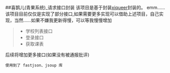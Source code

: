 ##喜鹊儿(青果系统)_请求接口封装
该项目是基于封装[xiqueer](https://github.com/GangJust/xiqueer "xiqueer")封装的。
emm……该项目目前仅仅是实现了部分接口,如果需要更多实现可以借助上述项目，自己实现，当然……如果不嫌我更新得慢，可以等我慢慢增加
> - 学校列表接口
> - 登录接口
> - 获取课表

后续将增加更多接口(如果没有被通报批评)

`使用到了 fastjson、jsoup 库`
